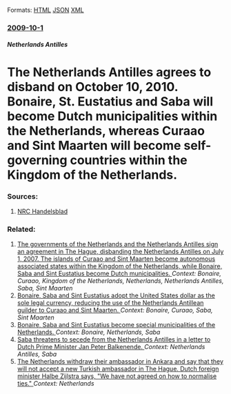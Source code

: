 
Formats: [HTML](/news/2009/10/1/the-netherlands-antilles-agrees-to-disband-on-october-10-2010-bonaire-st-eustatius-and-saba-will-become-dutch-municipalities-within-the.html)  [JSON](/news/2009/10/1/the-netherlands-antilles-agrees-to-disband-on-october-10-2010-bonaire-st-eustatius-and-saba-will-become-dutch-municipalities-within-the.json)  [XML](/news/2009/10/1/the-netherlands-antilles-agrees-to-disband-on-october-10-2010-bonaire-st-eustatius-and-saba-will-become-dutch-municipalities-within-the.xml)  

### [2009-10-1](/news/2009/10/1/index.md)

##### Netherlands Antilles
#  The Netherlands Antilles agrees to disband on October 10, 2010. Bonaire, St. Eustatius and Saba will become Dutch municipalities within the Netherlands, whereas Curaao and Sint Maarten will become self-governing countries within the Kingdom of the Netherlands. 




### Sources:

1. [NRC Handelsblad](http://www.nrc.nl/international/article2375096.ece/Netherlands_Antilles_to_cease_to_exist_as_a_country)

### Related:

1. [ The governments of the Netherlands and the Netherlands Antilles sign an agreement in The Hague, disbanding the Netherlands Antilles on July 1, 2007. The islands of Curaao and Sint Maarten become autonomous associated states within the Kingdom of the Netherlands, while Bonaire, Saba and Sint Eustatius become Dutch municipalities. ](/news/2006/11/2/the-governments-of-the-netherlands-and-the-netherlands-antilles-sign-an-agreement-in-the-hague-disbanding-the-netherlands-antilles-on-july.md) _Context: Bonaire, Curaao, Kingdom of the Netherlands, Netherlands, Netherlands Antilles, Saba, Sint Maarten_
2. [Bonaire, Saba and Sint Eustatius adopt the United States dollar as the sole legal currency, reducing the use of the Netherlands Antillean guilder to Curaao and Sint Maarten. ](/news/2011/01/1/bonaire-saba-and-sint-eustatius-adopt-the-united-states-dollar-as-the-sole-legal-currency-reducing-the-use-of-the-netherlands-antillean-gu.md) _Context: Bonaire, Curaao, Saba, Sint Maarten_
3. [Bonaire, Saba and Sint Eustatius become special municipalities of the Netherlands. ](/news/2010/10/10/bonaire-saba-and-sint-eustatius-become-special-municipalities-of-the-netherlands.md) _Context: Bonaire, Netherlands, Saba_
4. [ Saba threatens to secede from the Netherlands Antilles in a letter to Dutch Prime Minister Jan Peter Balkenende. ](/news/2009/09/1/saba-threatens-to-secede-from-the-netherlands-antilles-in-a-letter-to-dutch-prime-minister-jan-peter-balkenende.md) _Context: Netherlands Antilles, Saba_
5. [The Netherlands withdraw their ambassador in Ankara and say that they will not accept a new Turkish ambassador in The Hague. Dutch foreign minister Halbe Zijlstra says, "We have not agreed on how to normalise ties." ](/news/2018/02/5/the-netherlands-withdraw-their-ambassador-in-ankara-and-say-that-they-will-not-accept-a-new-turkish-ambassador-in-the-hague-dutch-foreign-m.md) _Context: Netherlands_
